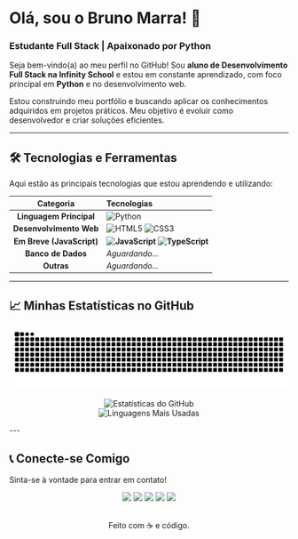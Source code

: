 # Olá, sou o Bruno Marra! 👋

### Estudante Full Stack | Apaixonado por Python

Seja bem-vindo(a) ao meu perfil no GitHub! Sou **aluno de Desenvolvimento Full Stack na Infinity School** e estou em constante aprendizado, com foco principal em **Python** e no desenvolvimento web.

Estou construindo meu portfólio e buscando aplicar os conhecimentos adquiridos em projetos práticos. Meu objetivo é evoluir como desenvolvedor e criar soluções eficientes.

---

## 🛠️ Tecnologias e Ferramentas

Aqui estão as principais tecnologias que estou aprendendo e utilizando:

| Categoria | Tecnologias |
| :---: | :--- |
| **Linguagem Principal** | <div align="left">![Python](https://img.shields.io/badge/Python-14354C?style=for-the-badge&logo=python&logoColor=white)</div> |
| **Desenvolvimento Web** | <div align="left">![HTML5](https://img.shields.io/badge/HTML5-E34F26?style=for-the-badge&logo=html5&logoColor=white)&nbsp;![CSS3](https://img.shields.io/badge/CSS3-1572B6?style=for-the-badge&logo=css3&logoColor=white)</div> |
| **Em Breve (JavaScript)** | <div align="left">**![JavaScript](https://img.shields.io/badge/JavaScript-F7DF1E?style=for-the-badge&logo=javascript&logoColor=black)**&nbsp;**![TypeScript](https://img.shields.io/badge/TypeScript-007ACC?style=for-the-badge&logo=typescript&logoColor=white)**</div> |
| **Banco de Dados** | *Aguardando...* |
| **Outras** | *Aguardando...* |

---
## 📈 Minhas Estatísticas no GitHub

<p align="center">
<img src="./github-contribution-grid-snake.svg" alt="Cobrinha Comendo Commits" />
<br/>
<br/>
<img src="https://github-readme-stats.vercel.app/api?username=bcmmarra&show_icons=true&theme=dark&rank_icon=github&hide_border=true"
alt="Estatísticas do GitHub"
/>
<br/>
<img src="https://github-readme-stats.vercel.app/api/top-langs/?username=bcmmarra&layout=compact&langs_count=5&theme=dark&hide_border=true"
alt="Linguagens Mais Usadas"
/>
</p>
---

## 📞 Conecte-se Comigo

Sinta-se à vontade para entrar em contato!

<div align="center">
    <a href="https://www.linkedin.com/in/bruno-marra-71886918b/" target="_blank"><img src="https://img.shields.io/badge/-LinkedIn-%230077B5?style=for-the-badge&logo=linkedin&logoColor=white" target="_blank"></a>
    <a href="mailto:bcm_marra@gmail.com"><img src="https://img.shields.io/badge/-Gmail-%23EA4335?style=for-the-badge&logo=gmail&logoColor=white" target="_blank"></a>
    <a href="http://wa.me/5531991853333" target="_blank"><img src="https://img.shields.io/badge/WhatsApp-25D366?style=for-the-badge&logo=whatsapp&logoColor=white" target="_blank" /></a>
    <a href="https://instagram.com/bruno_c_marra" target="_blank"><img src="https://img.shields.io/badge/-Instagram-%23E4405F?style=for-the-badge&logo=instagram&logoColor=white" target="_blank"></a>
    <a href="https://www.youtube.com/@brunomarra2797" target="_blank"><img src="https://img.shields.io/badge/YouTube-FF0000?style=for-the-badge&logo=youtube&logoColor=white" target="_blank"></a>
</div>

<br>
<p align="center">Feito com ☕ e código.</p>
